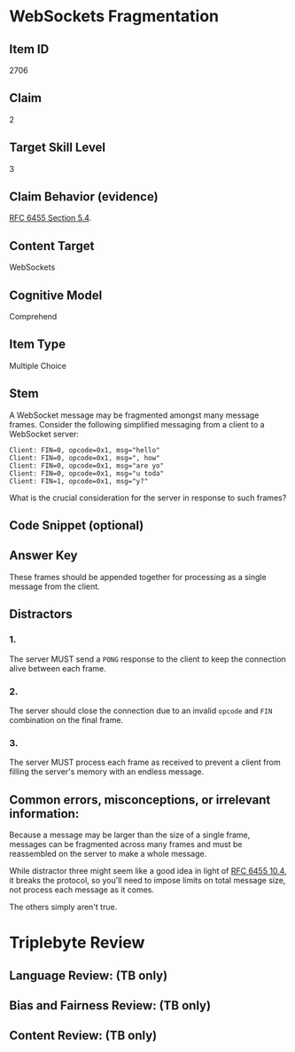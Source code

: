 # WebSockets Fragmentation

## Item ID
2706

## Claim
2

## Target Skill Level
3

## Claim Behavior (evidence)
[RFC 6455 Section 5.4](https://datatracker.ietf.org/doc/html/rfc6455#section-5.4).

## Content Target
WebSockets

## Cognitive Model
Comprehend

## Item Type
Multiple Choice

## Stem
A WebSocket message may be fragmented amongst many message frames. Consider the following simplified messaging from a client to a WebSocket server:
```plain
Client: FIN=0, opcode=0x1, msg="hello"
Client: FIN=0, opcode=0x1, msg=", how"
Client: FIN=0, opcode=0x1, msg="are yo"
Client: FIN=0, opcode=0x1, msg="u toda"
Client: FIN=1, opcode=0x1, msg="y?"
```

What is the crucial consideration for the server in response to such frames?

## Code Snippet (optional)

## Answer Key
These frames should be appended together for processing as a single message from the client.

## Distractors
### 1.
The server MUST send a `PONG` response to the client to keep the connection alive between each frame.

### 2.
The server should close the connection due to an invalid `opcode` and `FIN` combination on the final frame.

### 3.
The server MUST process each frame as received to prevent a client from filling the server's memory with an endless message.

## Common errors, misconceptions, or irrelevant information:
Because a message may be larger than the size of a single frame, messages can be fragmented across many frames and must be reassembled on the server to make a whole message.

While distractor three might seem like a good idea in light of 
[RFC 6455 10.4](https://datatracker.ietf.org/doc/html/rfc6455#section-10.4), it breaks the protocol, so you'll need to impose limits on total message size, not process each message as it comes.

The others simply aren't true.

# Triplebyte Review

## Language Review: (TB only)

## Bias and Fairness Review: (TB only)

## Content Review: (TB only)

